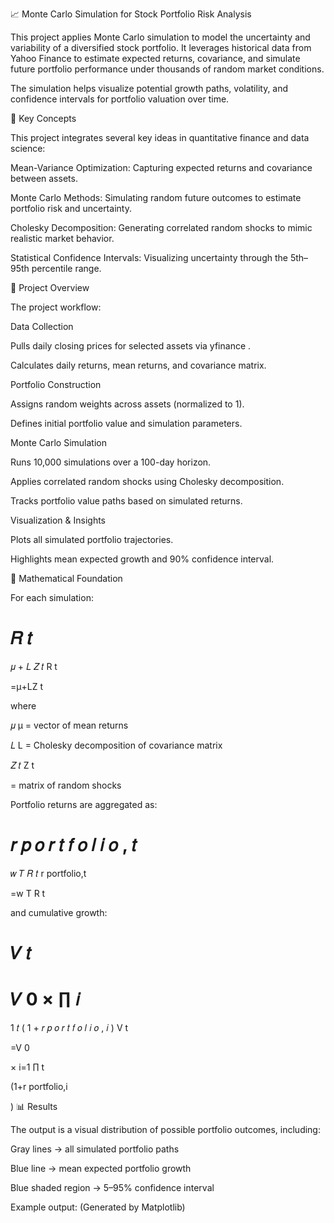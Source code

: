 📈 Monte Carlo Simulation for Stock Portfolio Risk Analysis

This project applies Monte Carlo simulation to model the uncertainty and variability of a diversified stock portfolio. It leverages historical data from Yahoo Finance to estimate expected returns, covariance, and simulate future portfolio performance under thousands of random market conditions.

The simulation helps visualize potential growth paths, volatility, and confidence intervals for portfolio valuation over time.

🧠 Key Concepts

This project integrates several key ideas in quantitative finance and data science:

Mean-Variance Optimization: Capturing expected returns and covariance between assets.

Monte Carlo Methods: Simulating random future outcomes to estimate portfolio risk and uncertainty.

Cholesky Decomposition: Generating correlated random shocks to mimic realistic market behavior.

Statistical Confidence Intervals: Visualizing uncertainty through the 5th–95th percentile range.

🧩 Project Overview

The project workflow:

Data Collection

Pulls daily closing prices for selected assets via yfinance
.

Calculates daily returns, mean returns, and covariance matrix.

Portfolio Construction

Assigns random weights across assets (normalized to 1).

Defines initial portfolio value and simulation parameters.

Monte Carlo Simulation

Runs 10,000 simulations over a 100-day horizon.

Applies correlated random shocks using Cholesky decomposition.

Tracks portfolio value paths based on simulated returns.

Visualization & Insights

Plots all simulated portfolio trajectories.

Highlights mean expected growth and 90% confidence interval.

🧮 Mathematical Foundation

For each simulation:

𝑅
𝑡
=
𝜇
+
𝐿
𝑍
𝑡
R
t
	​

=μ+LZ
t
	​


where

𝜇
μ = vector of mean returns

𝐿
L = Cholesky decomposition of covariance matrix

𝑍
𝑡
Z
t
	​

 = matrix of random shocks

Portfolio returns are aggregated as:

𝑟
𝑝
𝑜
𝑟
𝑡
𝑓
𝑜
𝑙
𝑖
𝑜
,
𝑡
=
𝑤
𝑇
𝑅
𝑡
r
portfolio,t
	​

=w
T
R
t
	​


and cumulative growth:

𝑉
𝑡
=
𝑉
0
×
∏
𝑖
=
1
𝑡
(
1
+
𝑟
𝑝
𝑜
𝑟
𝑡
𝑓
𝑜
𝑙
𝑖
𝑜
,
𝑖
)
V
t
	​

=V
0
	​

×
i=1
∏
t
	​

(1+r
portfolio,i
	​

)
📊 Results

The output is a visual distribution of possible portfolio outcomes, including:

Gray lines → all simulated portfolio paths

Blue line → mean expected portfolio growth

Blue shaded region → 5–95% confidence interval

Example output:
(Generated by Matplotlib)
